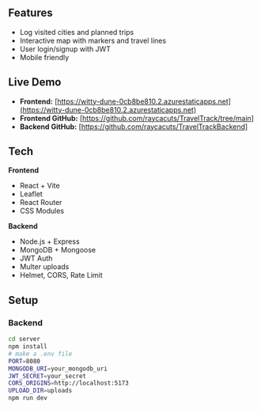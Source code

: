 
## Features
- Log visited cities and planned trips
- Interactive map with markers and travel lines
- User login/signup with JWT
- Mobile friendly

## Live Demo
- **Frontend:** [https://witty-dune-0cb8be810.2.azurestaticapps.net](https://witty-dune-0cb8be810.2.azurestaticapps.net)
- **Frontend GitHub:** [https://github.com/raycacuts/TravelTrack/tree/main]
- **Backend GitHub:** [https://github.com/raycacuts/TravelTrackBackend]

## Tech
**Frontend**
- React + Vite
- Leaflet
- React Router
- CSS Modules

**Backend**
- Node.js + Express
- MongoDB + Mongoose
- JWT Auth
- Multer uploads
- Helmet, CORS, Rate Limit

## Setup

### Backend
```bash
cd server
npm install
# make a .env file
PORT=8080
MONGODB_URI=your_mongodb_uri
JWT_SECRET=your_secret
CORS_ORIGINS=http://localhost:5173
UPLOAD_DIR=uploads
npm run dev
